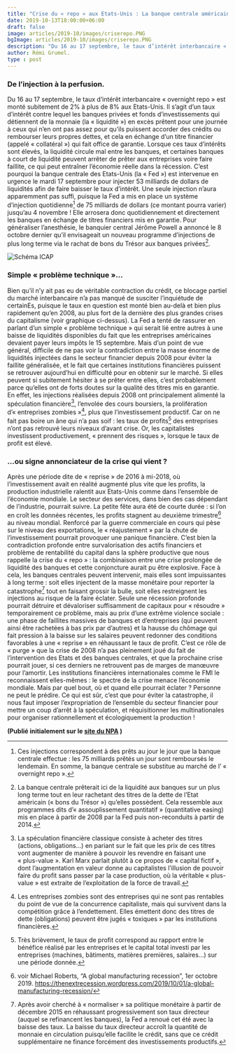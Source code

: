 ```yaml
---
title: "Crise du « repo » aux Etats-Unis : La banque centrale américaine intervient pour éviter la catastrophe."
date: 2019-10-13T18:00:00+06:00
draft: false
image: articles/2019-10/images/criserepo.PNG
bgImage: articles/2019-10/images/criserepo.PNG
description: "Du 16 au 17 septembre, le taux d’intérêt interbancaire « overnight repo » est monté subitement de 2% à plus de 8% aux Etats-Unis. Il s’agit d’un taux d’intérêt contre lequel les banques privées et fonds d’investissements qui détiennent de la monnaie (la « liquidité ») en excès prêtent pour une journée à ceux qui n’en ont pas assez pour qu’ils puissent accorder des crédits ou rembourser leurs propres dettes, et cela en échange d’un titre financier (appelé « collatéral ») qui fait office de garantie."
author: Rémi Grumel.
type : post
---
```

### De l’injection à la perfusion.

Du 16 au 17 septembre, le taux d’intérêt interbancaire « overnight repo » est monté subitement de 2% à plus de 8% aux Etats-Unis. Il s’agit d’un taux d’intérêt contre lequel les banques privées et fonds d’investissements qui détiennent de la monnaie (la « liquidité ») en excès prêtent pour une journée à ceux qui n’en ont pas assez pour qu’ils puissent accorder des crédits ou rembourser leurs propres dettes, et cela en échange d’un titre financier (appelé « collatéral ») qui fait office de garantie. Lorsque ces taux d’intérêts sont élevés, la liquidité circule mal entre les banques, et certaines banques à court de liquidité peuvent arrêter de prêter aux entreprises voire faire faillite, ce qui peut entraîner l’économie réelle dans la récession. C’est pourquoi la banque centrale des Etats-Unis (la « Fed ») est intervenue en urgence le mardi 17 septembre pour injecter 53 milliards de dollars de liquidités afin de faire baisser le taux d’intérêt. Une seule injection n’aura apparemment pas suffi, puisque la Fed a mis en place un système d’injection quotidienne[^1] de 75 milliards de dollars (ce montant pourra varier) jusqu’au 4 novembre ! Elle arrosera donc quotidiennement et directement les banques en échange de titres financiers mis en garantie. Pour généraliser l’anesthésie, le banquier central Jérôme Powell a annoncé le 8 octobre dernier qu’il envisageait un nouveau programme d’injections de plus long terme via le rachat de bons du Trésor aux banques privées[^2].

![Schéma ICAP](/articles/2019-10/images/criserepo1.jpg)

### Simple « problème technique »…

Bien qu’il n’y ait pas eu de véritable contraction du crédit, ce blocage partiel du marché interbancaire n’a pas manqué de susciter l’inquiétude de certainEs, puisque le taux en question est monté bien au-delà et bien plus rapidement qu’en 2008, au plus fort de la dernière des plus grandes crises du capitalisme (voir graphique ci-dessus). La Fed a tenté de rassurer en parlant d’un simple « problème technique » qui serait lié entre autres à une baisse de liquidités disponibles du fait que les entreprises américaines devaient payer leurs impôts le 15 septembre. Mais d’un point de vue général, difficile de ne pas voir la contradiction entre la masse énorme de liquidités injectées dans le secteur financier depuis 2008 pour éviter la faillite généralisée, et le fait que certaines institutions financières puissent se retrouver aujourd’hui en difficulté pour en obtenir sur le marché. Si elles peuvent si subitement hésiter à se prêter entre elles, c’est probablement parce qu’elles ont de forts doutes sur la qualité des titres mis en garantie. En effet, les injections réalisées depuis 2008 ont principalement alimenté la spéculation financière[^3], l’envolée des cours boursiers, la prolifération d’« entreprises zombies »[^4], plus que l’investissement productif. Car on ne fait pas boire un âne qui n’a pas soif : les taux de profits[^5] des entreprises n’ont pas retrouvé leurs niveaux d’avant crise. Or, les capitalistes investissent productivement, « prennent des risques », lorsque le taux de profit est élevé.

### …ou signe annonciateur de la crise qui vient ?

Après une période dite de « reprise » de 2016 à mi-2018, où l’investissement avait en réalité augmenté plus vite que les profits, la production industrielle ralentit aux Etats-Unis comme dans l’ensemble de l’économie mondiale. Le secteur des services, dans bien des cas dépendant de l’industrie, pourrait suivre. La petite fête aura été de courte durée : si l’on en croît les données récentes, les profits stagnent au deuxième trimestre[^6] au niveau mondial. Renforcé par la guerre commerciale en cours qui pèse sur le niveau des exportations, le « réajustement » par la chute de l’investissement pourrait provoquer une panique financière. C’est bien la contradiction profonde entre survalorisation des actifs financiers et problème de rentabilité du capital dans la sphère productive que nous rappelle la crise du « repo » : la combinaison entre une crise prolongée de liquidité des banques et cette conjoncture aurait pu être explosive. Face à cela, les banques centrales peuvent intervenir, mais elles sont impuissantes à long terme : soit elles injectent de la masse monétaire pour reporter la catastrophe[^7] tout en faisant grossir la bulle, soit elles restreignent les injections au risque de la faire éclater. Seule une récession profonde pourrait détruire et dévaloriser suffisamment de capitaux pour « résoudre » temporairement ce problème, mais au prix d’une extrême violence sociale : une phase de faillites massives de banques et d’entreprises (qui peuvent ainsi être rachetées à bas prix par d’autres) et la hausse du chômage qui fait pression à la baisse sur les salaires peuvent redonner des conditions favorables à une « reprise » en réhaussant le taux de profit. C’est ce rôle de « purge » que la crise de 2008 n’a pas pleinement joué du fait de l’intervention des Etats et des banques centrales, et que la prochaine crise pourrait jouer, si ces derniers ne retrouvent pas de marges de manœuvre pour l’amortir. Les institutions financières internationales comme le FMI le reconnaissent elles-mêmes : le spectre de la crise menace l’économie mondiale. Mais par quel bout, où et quand elle pourrait éclater ? Personne ne peut le prédire. Ce qui est sûr, c’est que pour éviter la catastrophe, il nous faut imposer l’expropriation de l’ensemble du secteur financier pour mettre un coup d’arrêt à la spéculation, et réquisitionner les multinationales pour organiser rationnellement et écologiquement la production !

**(Publié initialement sur le [site du NPA](https://npa2009.org/actualite/economie/crise-du-repo-aux-etats-unis-la-banque-centrale-americaine-intervient-pour-0) )**

[^1]: Ces injections correspondent à des prêts au jour le jour que la banque centrale effectue : les 75 milliards prêtés un jour sont remboursés le lendemain. En somme, la banque centrale se substitue au marché de l’ « overnight repo ».

[^2]: La banque centrale prêterait ici de la liquidité aux banques sur un plus long terme tout en leur rachetant des titres de la dette de l’Etat américain (« bons du Trésor ») qu’elles possèdent. Cela ressemble aux programmes dits d’« assouplissement quantitatif » (quantitative easing) mis en place à partir de 2008 par la Fed puis non-reconduits à partir de 2014.

[^3]: La spéculation financière classique consiste à acheter des titres (actions, obligations…) en pariant sur le fait que les prix de ces titres vont augmenter de manière à pouvoir les revendre en faisant une « plus-value ». Karl Marx parlait plutôt à ce propos de « capital fictif », dont l’augmentation en valeur donne au capitalistes l’illusion de pouvoir faire du profit sans passer par la case production, où la véritable « plus-value » est extraite de l’exploitation de la force de travail.

[^4]: Les entreprises zombies sont des entreprises qui ne sont pas rentables du point de vue de la concurrence capitaliste, mais qui survivent dans la compétition grâce à l’endettement. Elles émettent donc des titres de dette  (obligations) peuvent être jugés « toxiques » par les institutions financières.

[^5]: Très brièvement, le taux de profit correspond au rapport entre le bénéfice réalisé par les entreprises et le capital total investi par les entreprises (machines, bâtiments, matières premières, salaires…) sur une période donnée.

[^6]: voir Michael Roberts, “A global manufacturing recession”, 1er octobre 2019. https://thenextrecession.wordpress.com/2019/10/01/a-global-manufacturing-recession/

[^7]: Après avoir cherché à « normaliser » sa politique monétaire à partir de décembre 2015 en réhaussant progressivement son taux directeur (auquel se refinancent les banques), la Fed a renoué cet été avec la baisse des taux. La baisse du taux directeur accroît la quantité de monnaie en circulation puisqu’elle facilite le crédit, sans que ce crédit supplémentaire ne finance forcément des investissements productifs.
